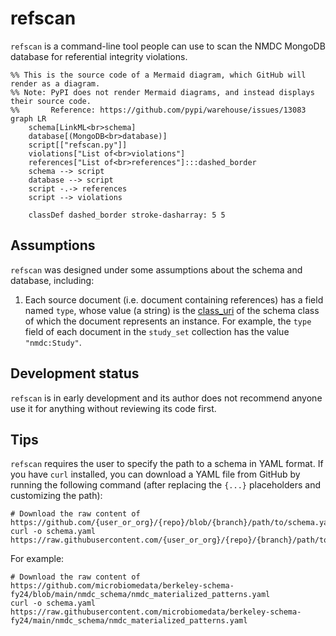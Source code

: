 # refscan

`refscan` is a command-line tool people can use to scan the NMDC MongoDB database
for referential integrity violations.

```mermaid
%% This is the source code of a Mermaid diagram, which GitHub will render as a diagram.
%% Note: PyPI does not render Mermaid diagrams, and instead displays their source code.
%%       Reference: https://github.com/pypi/warehouse/issues/13083
graph LR
    schema[LinkML<br>schema]
    database[(MongoDB<br>database)]
    script[["refscan.py"]]
    violations["List of<br>violations"]
    references["List of<br>references"]:::dashed_border
    schema --> script
    database --> script
    script -.-> references
    script --> violations
    
    classDef dashed_border stroke-dasharray: 5 5
```

## Assumptions

`refscan` was designed under some assumptions about the schema and database, including:

1. Each source document (i.e. document containing references) has a field named `type`, whose value (a string) is the [class_uri](https://linkml.io/linkml/code/metamodel.html#linkml_runtime.linkml_model.meta.ClassDefinition.class_uri) of the schema class of which the document represents an instance. For example, the `type` field of each document in the `study_set` collection has the value `"nmdc:Study"`. 

## Development status

`refscan` is in early development and its author does not recommend anyone use it for anything without reviewing its code first.

## Tips

`refscan` requires the user to specify the path to a schema in YAML format. If you have `curl` installed, you can download a YAML file from GitHub by running the following command (after replacing the `{...}` placeholders and customizing the path):

```shell
# Download the raw content of https://github.com/{user_or_org}/{repo}/blob/{branch}/path/to/schema.yaml
curl -o schema.yaml https://raw.githubusercontent.com/{user_or_org}/{repo}/{branch}/path/to/schema.yaml
```

For example:

```shell
# Download the raw content of https://github.com/microbiomedata/berkeley-schema-fy24/blob/main/nmdc_schema/nmdc_materialized_patterns.yaml
curl -o schema.yaml https://raw.githubusercontent.com/microbiomedata/berkeley-schema-fy24/main/nmdc_schema/nmdc_materialized_patterns.yaml
```
